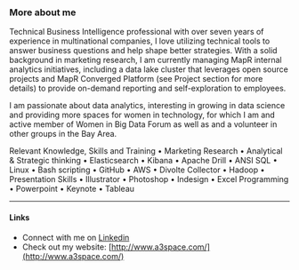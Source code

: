 ### More about me
Technical Business Intelligence professional with over seven years of experience in multinational companies, I love utilizing technical tools to answer business questions and help shape better strategies. With a solid background in marketing research, I am currently managing MapR internal analytics initiatives, including a data lake cluster that leverages open source projects and MapR Converged Platform  (see Project section for more details) to provide on-demand reporting and self-exploration to employees. 

I am passionate about data analytics, interesting in growing in data science and providing more spaces for women in technology, for which I am and active member of Women in Big Data Forum as well as and a volunteer in other groups in the Bay Area.


Relevant Knowledge, Skills and Training
• Marketing Research • Analytical & Strategic thinking • Elasticsearch • Kibana • Apache Drill • ANSI SQL • Linux 
• Bash scripting • GitHub • AWS  • Divolte Collector  • Hadoop • Presentation Skills • Illustrator • Photoshop 
• Indesign • Excel Programming • Powerpoint • Keynote • Tableau 

---
#### Links
- Connect with me on [Linkedin](https://www.linkedin.com/in/aliciaaalvarezs)
- Check out my website: [http://www.a3space.com/](http://www.a3space.com/)
